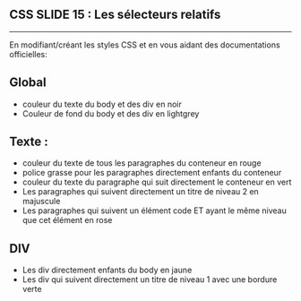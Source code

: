 ## CSS SLIDE 15 : Les sélecteurs relatifs
* * *

En modifiant/créant les styles CSS et en vous aidant des documentations officielles: 

## Global
- couleur du texte du body et des div en noir
- Couleur de fond du body et des div en lightgrey

## Texte :

- couleur du texte de tous les paragraphes du conteneur en rouge
- police grasse pour les paragraphes directement enfants du conteneur
- couleur du texte du paragraphe qui suit directement le conteneur en vert
- Les paragraphes qui suivent directement un titre de niveau 2 en majuscule
- Les paragraphes qui suivent un élément code ET ayant le même niveau que cet élément en rose

## DIV

- Les div directement enfants du body en jaune
- Les div qui suivent directement un titre de niveau 1 avec une bordure verte